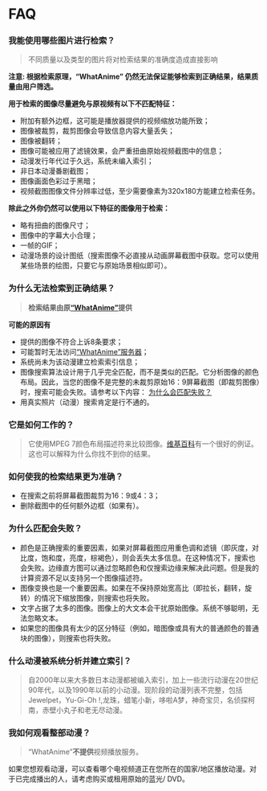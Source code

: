 # FAQ

### 我能使用哪些图片进行检索？

> 不同质量以及类型的图片将对检索结果的准确度造成直接影响

**注意: 根据检索原理，“WhatAnime” 仍然无法保证能够检索到正确结果，结果质量由用户筛选。**

**用于检索的图像尽量避免与原视频有以下不匹配特征：**

- 附加有额外边框，这可能是播放器提供的视频缩放功能所致；
- 图像被裁剪，裁剪图像会导致信息内容大量丢失；
- 图像被翻转；
- 图像可能被应用了滤镜效果，会严重扭曲原始视频截图中的信息；
- 动漫发行年代过于久远，系统未编入索引；
- 非日本动漫番剧截图；
- 图像画面色彩过于黑暗；
- 视频截图图像文件分辨率过低，至少需要像素为320x180方能建立检索任务。

**除此之外你仍然可以使用以下特征的图像用于检索：**

- 略有扭曲的图像尺寸；
- 图像中的字幕大小合理；
- 一帧的GIF；
- 动漫场景的设计图纸（搜索图像不必直接从动画屏幕截图中获取。您可以使用某些场景的绘图，只要它与原始场景相似即可）。

### 为什么无法检索到正确结果？

> **检索结果由原[“WhatAnime”](https://trace.moe)提供**

**可能的原因有**

- 提供的图像不符合上诉8条要求；
- 可能暂时无法访问[“WhatAnime”服务器](https://trace.moe)；
- 系统尚未为该动漫建立检索索引信息；
- 图像搜索算法设计用于几乎完全匹配，而不是类似的匹配。它分析图像的颜色布局。因此，当您的图像不是完整的未裁剪原始16：9屏幕截图（即裁剪图像）时，搜索可能会失败。请参考以下内容： [为什么会匹配失败？](#为什么会匹配失败？)
- 用真实照片（动漫）搜索肯定是行不通的。

### 它是如何工作的？

> 它使用MPEG 7颜色布局描述符来比较图像。[维基百科](https://en.wikipedia.org/wiki/Color_layout_descriptor)有一个很好的例证。这也可以解释为什么你找不到你的结果。

### 如何使我的检索结果更为准确？

- 在搜索之前将屏幕截图裁剪为16：9或4：3；
- 删除截图中的任何额外边框（如果有）。

### 为什么匹配会失败？
- 颜色是正确搜索的重要因素，如果对屏幕截图应用重色调和滤镜（即灰度，对比度，饱和度，亮度，棕褐色），则会丢失太多信息。在这种情况下，搜索也会失败。边缘直方图可以通过忽略颜色和仅搜索边缘来解决此问题。但是我的计算资源不足以支持另一个图像描述符。
- 图像变换也是一个重要因素。如果在不保持原始宽高比（即拉长，翻转，旋转）的情况下缩放图像，则搜索也将失败。
- 文字占据了太多的图像。图像上的大文本会干扰原始图像。系统不够聪明，无法忽略文本。
- 如果您的图像具有太少的区分特征（例如，暗图像或具有大的普通颜色的普通块的图像），则搜索也将失败。

### 什么动漫被系统分析并建立索引？

> 自2000年以来大多数日本动漫都被编入索引，加上一些流行动漫在20世纪90年代，以及1990年以前的小动漫。现阶段的动漫列表不完整，包括Jewelpet，Yu-Gi-Oh !,龙珠，蜡笔小新，哆啦A梦，神奇宝贝，名侦探柯南，赤壁小丸子和老无尽动漫。

### 我如何观看整部动漫？

> “WhatAnime”**不提供**视频播放服务。

如果您想观看动漫，可以查看哪个电视频道正在您所在的国家/地区播放动漫。对于已完成播出的人，请考虑购买或租用原始的蓝光/ DVD。